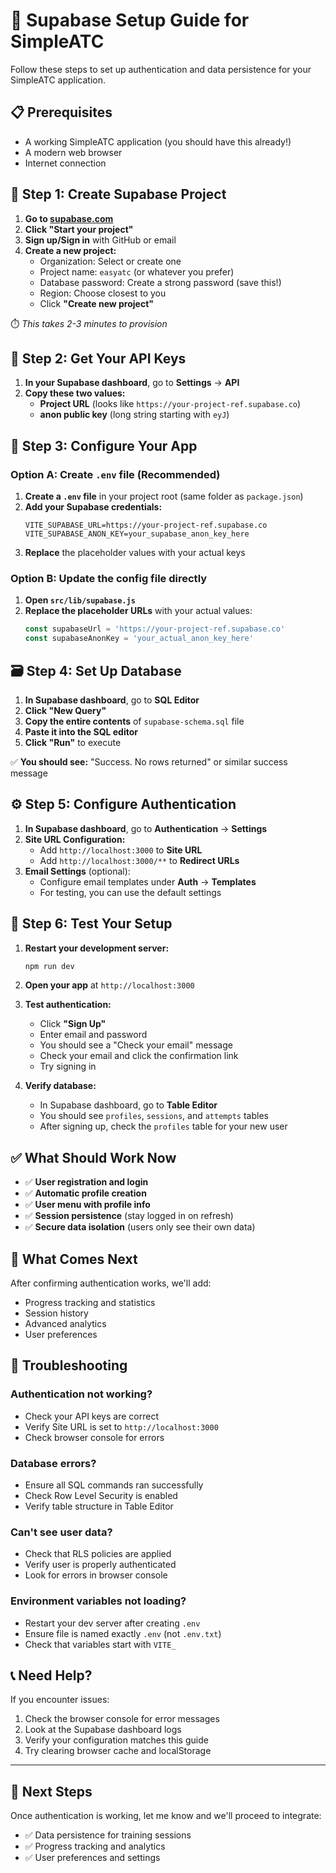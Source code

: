 # 🚀 Supabase Setup Guide for SimpleATC

Follow these steps to set up authentication and data persistence for your SimpleATC application.

## 📋 **Prerequisites**

- A working SimpleATC application (you should have this already!)
- A modern web browser
- Internet connection

## 🔧 **Step 1: Create Supabase Project**

1. **Go to [supabase.com](https://supabase.com)**
2. **Click "Start your project"**
3. **Sign up/Sign in** with GitHub or email
4. **Create a new project:**
   - Organization: Select or create one
   - Project name: `easyatc` (or whatever you prefer)
   - Database password: Create a strong password (save this!)
   - Region: Choose closest to you
   - Click **"Create new project"**

⏱️ *This takes 2-3 minutes to provision*

## 🔑 **Step 2: Get Your API Keys**

1. **In your Supabase dashboard**, go to **Settings** → **API**
2. **Copy these two values:**
   - **Project URL** (looks like `https://your-project-ref.supabase.co`)
   - **anon public key** (long string starting with `eyJ`)

## 🔧 **Step 3: Configure Your App**

### Option A: Create `.env` file (Recommended)
1. **Create a `.env` file** in your project root (same folder as `package.json`)
2. **Add your Supabase credentials:**
   ```env
   VITE_SUPABASE_URL=https://your-project-ref.supabase.co
   VITE_SUPABASE_ANON_KEY=your_supabase_anon_key_here
   ```
3. **Replace** the placeholder values with your actual keys

### Option B: Update the config file directly
1. **Open `src/lib/supabase.js`**
2. **Replace the placeholder URLs** with your actual values:
   ```javascript
   const supabaseUrl = 'https://your-project-ref.supabase.co'
   const supabaseAnonKey = 'your_actual_anon_key_here'
   ```

## 🗃️ **Step 4: Set Up Database**

1. **In Supabase dashboard**, go to **SQL Editor**
2. **Click "New Query"**
3. **Copy the entire contents** of `supabase-schema.sql` file
4. **Paste it into the SQL editor**
5. **Click "Run"** to execute

✅ **You should see:** "Success. No rows returned" or similar success message

## ⚙️ **Step 5: Configure Authentication**

1. **In Supabase dashboard**, go to **Authentication** → **Settings**
2. **Site URL Configuration:**
   - Add `http://localhost:3000` to **Site URL**
   - Add `http://localhost:3000/**` to **Redirect URLs**
3. **Email Settings** (optional):
   - Configure email templates under **Auth** → **Templates**
   - For testing, you can use the default settings

## 🧪 **Step 6: Test Your Setup**

1. **Restart your development server:**
   ```bash
   npm run dev
   ```

2. **Open your app** at `http://localhost:3000`

3. **Test authentication:**
   - Click **"Sign Up"** 
   - Enter email and password
   - You should see a "Check your email" message
   - Check your email and click the confirmation link
   - Try signing in

4. **Verify database:**
   - In Supabase dashboard, go to **Table Editor**
   - You should see `profiles`, `sessions`, and `attempts` tables
   - After signing up, check the `profiles` table for your new user

## ✅ **What Should Work Now**

- ✅ **User registration and login**
- ✅ **Automatic profile creation**
- ✅ **User menu with profile info**
- ✅ **Session persistence** (stay logged in on refresh)
- ✅ **Secure data isolation** (users only see their own data)

## 🔄 **What Comes Next**

After confirming authentication works, we'll add:
- Progress tracking and statistics
- Session history
- Advanced analytics
- User preferences

## 🚨 **Troubleshooting**

### **Authentication not working?**
- Check your API keys are correct
- Verify Site URL is set to `http://localhost:3000`
- Check browser console for errors

### **Database errors?**
- Ensure all SQL commands ran successfully
- Check Row Level Security is enabled
- Verify table structure in Table Editor

### **Can't see user data?**
- Check that RLS policies are applied
- Verify user is properly authenticated
- Look for errors in browser console

### **Environment variables not loading?**
- Restart your dev server after creating `.env`
- Ensure file is named exactly `.env` (not `.env.txt`)
- Check that variables start with `VITE_`

## 📞 **Need Help?**

If you encounter issues:
1. Check the browser console for error messages
2. Look at the Supabase dashboard logs
3. Verify your configuration matches this guide
4. Try clearing browser cache and localStorage

---

## 🎯 **Next Steps**

Once authentication is working, let me know and we'll proceed to integrate:
- ✅ Data persistence for training sessions
- ✅ Progress tracking and analytics
- ✅ User preferences and settings 